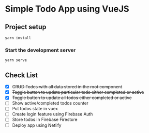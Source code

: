 # Simple Todo App using VueJS

## Project setup
```
yarn install
```

### Start the development server
```
yarn serve
```

## Check List
- [x] ~~CRUD Todos with all data stored in the root component~~
- [x] ~~Toggle button to update particular todo either completed or active~~
- [x] ~~Toggle button to update all todos either completed or active~~
- [ ] Show active/completed todos counter
- [ ] Put todos state in vuex
- [ ] Create login feature using Firebase Auth
- [ ] Store todos in Firebase Firestore
- [ ] Deploy app using Netlify

